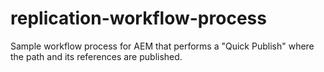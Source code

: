# replication-workflow-process
Sample workflow process for AEM that performs a "Quick Publish" where the path and its references are published.
